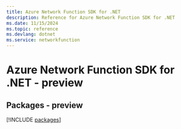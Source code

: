 ```yaml
---
title: Azure Network Function SDK for .NET
description: Reference for Azure Network Function SDK for .NET
ms.date: 11/15/2024
ms.topic: reference
ms.devlang: dotnet
ms.service: networkfunction
---
```

# Azure Network Function SDK for .NET - preview
## Packages - preview
[!INCLUDE [packages](network-function-index.md)]